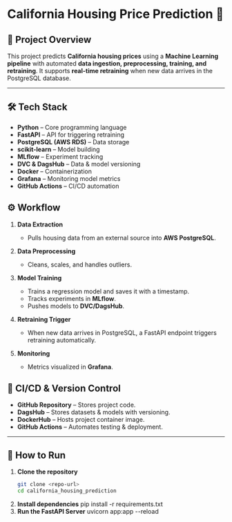 # California Housing Price Prediction 🏡

## 📌 Project Overview  
This project predicts **California housing prices** using a **Machine Learning pipeline** with automated **data ingestion, preprocessing, training, and retraining**. It supports **real-time retraining** when new data arrives in the PostgreSQL database.  

---

## 🛠️ Tech Stack  
- **Python** – Core programming language  
- **FastAPI** – API for triggering retraining  
- **PostgreSQL (AWS RDS)** – Data storage  
- **scikit-learn** – Model building  
- **MLflow** – Experiment tracking  
- **DVC & DagsHub** – Data & model versioning  
- **Docker** – Containerization  
- **Grafana** – Monitoring model metrics  
- **GitHub Actions** – CI/CD automation  

## ⚙️ Workflow  

1. **Data Extraction**  
   - Pulls housing data from an external source into **AWS PostgreSQL**.  

2. **Data Preprocessing**  
   - Cleans, scales, and handles outliers.  

3. **Model Training**  
   - Trains a regression model and saves it with a timestamp.  
   - Tracks experiments in **MLflow**.  
   - Pushes models to **DVC/DagsHub**.  

4. **Retraining Trigger**  
   - When new data arrives in PostgreSQL, a FastAPI endpoint triggers retraining automatically.  

5. **Monitoring**  
   - Metrics visualized in **Grafana**.  

## 🔄 CI/CD & Version Control  

- **GitHub Repository** – Stores project code.  
- **DagsHub** – Stores datasets & models with versioning.  
- **DockerHub** – Hosts project container image.  
- **GitHub Actions** – Automates testing & deployment.  

---

## 🚀 How to Run  

1. **Clone the repository**  
   ```bash
   git clone <repo-url>
   cd california_housing_prediction
2. **Install dependencies**
    pip install -r requirements.txt
3. **Run the FastAPI Server**
    uvicorn app:app --reload

